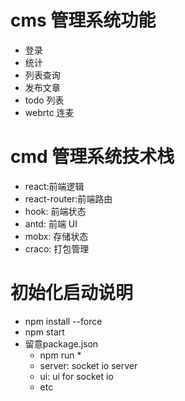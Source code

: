 # cms 管理系统功能

- 登录
- 统计
- 列表查询
- 发布文章
- todo 列表
- webrtc 连麦

# cmd 管理系统技术栈

- react:前端逻辑
- react-router:前端路由
- hook: 前端状态
- antd: 前端 UI
- mobx: 存储状态
- craco: 打包管理

# 初始化启动说明

+ npm install --force
+ npm start
+ 留意package.json
    + npm run *
    + server: socket io server
    + ui: ui for socket io
    + etc